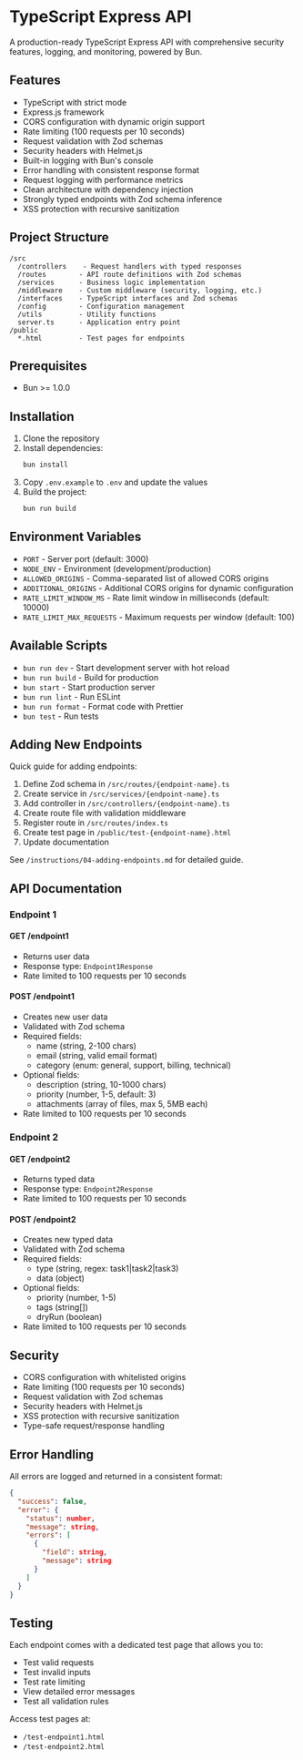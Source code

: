 # TypeScript Express API

A production-ready TypeScript Express API with comprehensive security features, logging, and monitoring, powered by Bun.

## Features

- TypeScript with strict mode
- Express.js framework
- CORS configuration with dynamic origin support
- Rate limiting (100 requests per 10 seconds)
- Request validation with Zod schemas
- Security headers with Helmet.js
- Built-in logging with Bun's console
- Error handling with consistent response format
- Request logging with performance metrics
- Clean architecture with dependency injection
- Strongly typed endpoints with Zod schema inference
- XSS protection with recursive sanitization

## Project Structure

```
/src
  /controllers    - Request handlers with typed responses
  /routes        - API route definitions with Zod schemas
  /services      - Business logic implementation
  /middleware    - Custom middleware (security, logging, etc.)
  /interfaces    - TypeScript interfaces and Zod schemas
  /config        - Configuration management
  /utils         - Utility functions
  server.ts      - Application entry point
/public
  *.html         - Test pages for endpoints
```

## Prerequisites

- Bun >= 1.0.0

## Installation

1. Clone the repository
2. Install dependencies:
   ```bash
   bun install
   ```
3. Copy `.env.example` to `.env` and update the values
4. Build the project:
   ```bash
   bun run build
   ```

## Environment Variables

- `PORT` - Server port (default: 3000)
- `NODE_ENV` - Environment (development/production)
- `ALLOWED_ORIGINS` - Comma-separated list of allowed CORS origins
- `ADDITIONAL_ORIGINS` - Additional CORS origins for dynamic configuration
- `RATE_LIMIT_WINDOW_MS` - Rate limit window in milliseconds (default: 10000)
- `RATE_LIMIT_MAX_REQUESTS` - Maximum requests per window (default: 100)

## Available Scripts

- `bun run dev` - Start development server with hot reload
- `bun run build` - Build for production
- `bun start` - Start production server
- `bun run lint` - Run ESLint
- `bun run format` - Format code with Prettier
- `bun test` - Run tests

## Adding New Endpoints

Quick guide for adding endpoints:

1. Define Zod schema in `/src/routes/{endpoint-name}.ts`
2. Create service in `/src/services/{endpoint-name}.ts`
3. Add controller in `/src/controllers/{endpoint-name}.ts`
4. Create route file with validation middleware
5. Register route in `/src/routes/index.ts`
6. Create test page in `/public/test-{endpoint-name}.html`
7. Update documentation

See `/instructions/04-adding-endpoints.md` for detailed guide.

## API Documentation

### Endpoint 1

#### GET /endpoint1
- Returns user data
- Response type: `Endpoint1Response`
- Rate limited to 100 requests per 10 seconds

#### POST /endpoint1
- Creates new user data
- Validated with Zod schema
- Required fields:
  - name (string, 2-100 chars)
  - email (string, valid email format)
  - category (enum: general, support, billing, technical)
- Optional fields:
  - description (string, 10-1000 chars)
  - priority (number, 1-5, default: 3)
  - attachments (array of files, max 5, 5MB each)
- Rate limited to 100 requests per 10 seconds

### Endpoint 2

#### GET /endpoint2
- Returns typed data
- Response type: `Endpoint2Response`
- Rate limited to 100 requests per 10 seconds

#### POST /endpoint2
- Creates new typed data
- Validated with Zod schema
- Required fields:
  - type (string, regex: task1|task2|task3)
  - data (object)
- Optional fields:
  - priority (number, 1-5)
  - tags (string[])
  - dryRun (boolean)
- Rate limited to 100 requests per 10 seconds

## Security

- CORS configuration with whitelisted origins
- Rate limiting (100 requests per 10 seconds)
- Request validation with Zod schemas
- Security headers with Helmet.js
- XSS protection with recursive sanitization
- Type-safe request/response handling

## Error Handling

All errors are logged and returned in a consistent format:

```json
{
  "success": false,
  "error": {
    "status": number,
    "message": string,
    "errors": [
      {
        "field": string,
        "message": string
      }
    ]
  }
}
```

## Testing

Each endpoint comes with a dedicated test page that allows you to:
- Test valid requests
- Test invalid inputs
- Test rate limiting
- View detailed error messages
- Test all validation rules

Access test pages at:
- `/test-endpoint1.html`
- `/test-endpoint2.html`